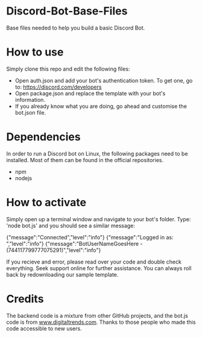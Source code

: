 # Discord-Bot-Base-Files
Base files needed to help you build a basic Discord Bot.

# How to use
Simply clone this repo and edit the following files:
* Open auth.json and add your bot's authentication token. To get one, go to: https://discord.com/developers
* Open package.json and replace the template with your bot's information.
* If you already know what you are doing, go ahead and customise the bot.json file.

# Dependencies
In order to run a Discord bot on Linux, the following packages need to be installed. Most of them can be found in the official repositories.
* npm 
* nodejs

# How to activate
Simply open up a terminal window and navigate to your bot's folder. Type: 'node bot.js' and you should see a similar message:

{"message":"Connected","level":"info"}
{"message":"Logged in as: ","level":"info"}
{"message":"BotUserNameGoesHere - (744117799777075291)","level":"info"}

If you recieve and error, please read over your code and double check everything. Seek support online for further assistance. You can always roll back by redownloading our sample template.

# Credits
The backend code is a mixture from other GitHub projects, and the bot.js code is from www.digitaltrends.com. Thanks to those people who made this code accessible to new users.

